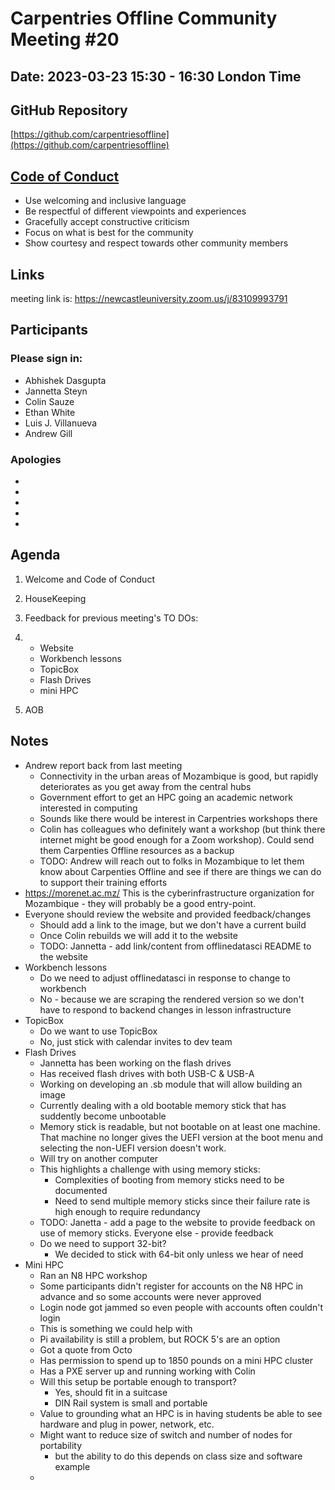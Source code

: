 # Carpentries Offline Community Meeting #20
## Date: 2023-03-23 15:30 - 16:30 London Time

## GitHub Repository
[https://github.com/carpentriesoffline](https://github.com/carpentriesoffline)

## [Code of Conduct](https://docs.carpentries.org/topic_folders/policies/code-of-conduct.html)

* Use welcoming and inclusive language
* Be respectful of different viewpoints and experiences
* Gracefully accept constructive criticism
* Focus on what is best for the community
* Show courtesy and respect towards other community members

## Links

meeting link is: https://newcastleuniversity.zoom.us/j/83109993791

## Participants
### Please sign in:
* Abhishek Dasgupta
* Jannetta Steyn
* Colin Sauze
* Ethan White
* Luis J. Villanueva
* Andrew Gill

### Apologies
* 
* 
* 
* 
* 

## Agenda
1. Welcome and Code of Conduct
2. HouseKeeping
3. Feedback for previous meeting's TO DOs:
4. 
    - Website
    - Workbench lessons
    - TopicBox
    - Flash Drives 
    - mini HPC
    
7. AOB
    
## Notes

* Andrew report back from last meeting
    * Connectivity in the urban areas of Mozambique is good, but rapidly deteriorates as you get away from the central hubs
    * Government effort to get an HPC going an academic network interested in computing
    * Sounds like there would be interest in Carpentries workshops there
    * Colin has colleagues who definitely want a workshop (but think there internet might be good enough for a Zoom workshop). Could send them Carpenties Offline resources as a backup
    * TODO: Andrew will reach out to folks in Mozambique to let them know about Carpenties Offline and see if there are things we can do to support their training efforts
* https://morenet.ac.mz/ This is the cyberinfrastructure organization for Mozambique - they will probably be a good entry-point.
* Everyone should review the website and provided feedback/changes
    * Should add a link to the image, but we don't have a current build
    * Once Colin rebuilds we will add it to the website
    * TODO: Jannetta - add link/content from offlinedatasci README to the website
* Workbench lessons
    * Do we need to adjust offlinedatasci in response to change to workbench
    * No - because we are scraping the rendered version so we don't have to respond to backend changes in lesson infrastructure
* TopicBox
    * Do we want to use TopicBox
    * No, just stick with calendar invites to dev team
* Flash Drives
    * Jannetta has been working on the flash drives
    * Has received flash drives with both USB-C & USB-A
    * Working on developing an .sb module that will allow building an image
    * Currently dealing with a old bootable memory stick that has suddently become unbootable
    * Memory stick is readable, but not bootable on at least one machine. That machine no longer gives the UEFI version at the boot menu and selecting the non-UEFI version doesn't work.
    * Will try on another computer
    * This highlights a challenge with using memory sticks:
        * Complexities of booting from memory sticks need to be documented
        * Need to send multiple memory sticks since their failure rate is high enough to require redundancy
    * TODO: Janetta - add a page to the website to provide feedback on use of memory sticks. Everyone else - provide feedback
    * Do we need to support 32-bit?
        * We decided to stick with 64-bit only unless we hear of need
* Mini HPC
    * Ran an N8 HPC workshop
    * Some participants didn't register for accounts on the N8 HPC in advance and so some accounts were never approved
    * Login node got jammed so even people with accounts often couldn't login
    * This is something we could help with
    * Pi availability is still a problem, but ROCK 5's are an option
    * Got a quote from Octo
    * Has permission to spend up to 1850 pounds on a mini HPC cluster
    * Has a PXE server up and running working with Colin
    * Will this setup be portable enough to transport?
        * Yes, should fit in a suitcase
        * DIN Rail system is small and portable
    * Value to grounding what an HPC is in having students be able to see hardware and plug in power, network, etc. 
    * Might want to reduce size of switch and number of nodes for portability
        * but the ability to do this depends on class size and software example
    * 